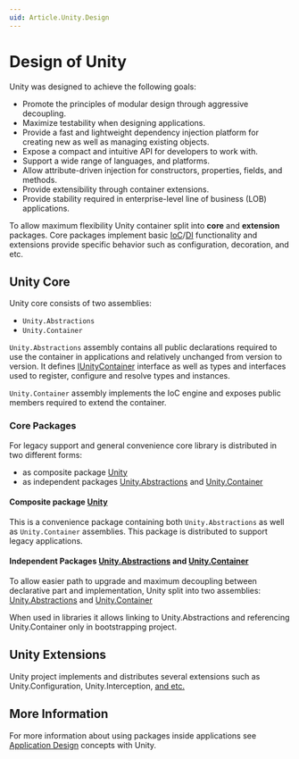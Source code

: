 ```yaml
---
uid: Article.Unity.Design
---
```


# Design of Unity

Unity was designed to achieve the following goals:

* Promote the principles of modular design through aggressive decoupling.
* Maximize testability when designing applications.
* Provide a fast and lightweight dependency injection platform for creating new as well as managing existing objects.
* Expose a compact and intuitive API for developers to work with.
* Support a wide range of languages, and platforms.
* Allow attribute-driven injection for constructors, properties, fields, and methods.
* Provide extensibility through container extensions.
* Provide stability required in enterprise-level line of business (LOB) applications.

To allow maximum flexibility Unity container split into **core** and **extension** packages. Core packages implement basic [IoC](https://en.wikipedia.org/wiki/Inversion_of_control)/[DI](https://en.wikipedia.org/wiki/Dependency_injection) functionality and extensions provide specific behavior such as configuration, decoration, and etc.

## Unity Core

Unity core consists of two assemblies:

* `Unity.Abstractions`
* `Unity.Container`

`Unity.Abstractions` assembly contains all public declarations required to use the container in applications and relatively unchanged from version to version. It defines [IUnityContainer](xref:Unity.IUnityContainer) interface as well as types and interfaces used to register, configure and resolve types and instances.

`Unity.Container` assembly implements the IoC engine and exposes public members required to extend the container.

### Core Packages

For legacy support and general convenience core library is distributed in two different forms:

* as composite package [Unity](https://www.nuget.org/packages/Unity/)
* as independent packages [Unity.Abstractions](https://www.nuget.org/packages/Unity.Abstractions/) and [Unity.Container](https://www.nuget.org/packages/Unity.Container/)

#### Composite package [Unity](https://www.nuget.org/packages/Unity/)

This is a convenience package containing both `Unity.Abstractions` as well as `Unity.Container` assemblies. This package is distributed to support legacy applications.

#### Independent Packages [Unity.Abstractions](https://www.nuget.org/packages/Unity.Abstractions/) and [Unity.Container](https://www.nuget.org/packages/Unity.Container/)

To allow easier path to upgrade and maximum decoupling between declarative part and implementation, Unity split into two assemblies: [Unity.Abstractions](https://www.nuget.org/packages/Unity.Abstractions/) and [Unity.Container](https://www.nuget.org/packages/Unity.Container/)

When used in libraries it allows linking to Unity.Abstractions and referencing Unity.Container only in bootstrapping project.

## Unity Extensions

Unity project implements and distributes several extensions such as Unity.Configuration, Unity.Interception, [and etc.](https://www.nuget.org/packages?q=unitycontainer)

## More Information

For more information about using packages inside applications see [Application Design](xref:Article.Application.Design) concepts with Unity.
